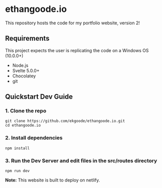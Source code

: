 # ethangoode.io
This repository hosts the code for my portfolio website, version 2!

## Requirements
This project expects the user is replicating the code on a Windows OS (10.0.0+)
- Node.js
- Svelte 5.0.0+
- Chocolatey
- git

## Quickstart Dev Guide

### 1. Clone the repo
```{bash}
git clone https://github.com/ekgoode/ethangoode.io.git
cd ethangoode.io
```

### 2. Install dependencies
```{bash}
npm install
```

### 3. Run the Dev Server and edit files in the src/routes directory
```{bash}
npm run dev
```

**Note:** This website is built to deploy on netlify.
